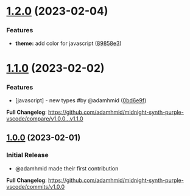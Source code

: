 # [1.2.0](https://github.com/adamhmid/midnight-synth-purple-vscode/compare/v1.1.0...v1.2.0) (2023-02-04)


### Features

* **theme:** add color for javascript ([89858e3](https://github.com/adamhmid/midnight-synth-purple-vscode/commit/89858e33c797cbfe7849d743c9c17c6258d53221))

# [1.1.0](https://github.com/adamhmid/midnight-synth-purple-vscode/compare/v1.0.0...v1.1.0) (2023-02-02)


### Features

* [javascript] - new types #by @adamhmid ([0bd6e9f](https://github.com/adamhmid/midnight-synth-purple-vscode/commit/0bd6e9fdfa21f95cfe6df354a345d3540574c469))



**Full Changelog**: https://github.com/adamhmid/midnight-synth-purple-vscode/compare/v1.0.0...v1.1.0

## [1.0.0](https://github.com/adamhmid/midnight-synth-purple-vscode/commit/1c77f614bc735b3723019c09a09458079e5f71a7) (2023-02-01)


### Initial Release

* @adamhmid made their first contribution

**Full Changelog**: https://github.com/adamhmid/midnight-synth-purple-vscode/commits/v1.0.0
